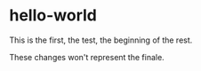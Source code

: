 # hello-world
This is the first, the test, the beginning of the rest.

These changes won't represent the finale.
